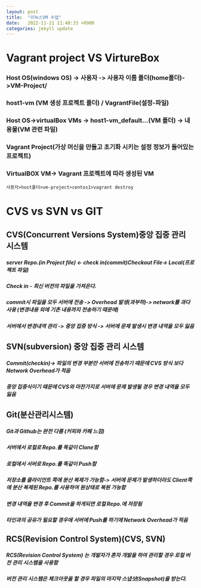 ```yaml
---
layout: post
title:  "리눅스VM 수업"
date:   2022-11-21 11:40:33 +0900
categories: jekyll update
---
```


# Vagrant project VS VirtureBox


### Host OS(windows OS) -> 사용자 -> 사용자 이름 폴더(home폴더)->VM-Project/
### host1-vm (VM 생성 프로젝트 폴더) / VagrantFile(설정-파일)
### Host OS->virtualBox VMs -> host1-vm_default...(VM 폴더) -> 내용물(VM 관련 파일)
### Vagrant Project(가상 머신을 만들고 초기화 시키는 설정 정보가 들어있는 프로젝트)
### VirtualBOX VM-> Vagrant 프로젝트에 따라 생성된 VM

```
사용자>host폴더>vm-project>centos1>vagrant destroy

```

# CVS vs SVN vs GIT

## CVS(Concurrent Versions System)중앙 집중 관리 시스템


##### server Repo.(in Project file) <- check in(commit)Checkout File-> Local(프로젝트 파일)
##### Check in - 최신 버전의 파일을 가져온다.
##### commit시 파일을 모두 서버에 전송 -> Overhead 발생(과부하)-> network를 과다 사용 (변경내용 외에 기존 내용까지 전송하기 때문에)
##### 서버에서 변경내역 관리 -> 중앙 집중 방식 -> 서버에 문제 발생시 변경 내역을 모두 잃음

## SVN(subversion) 중앙 집중 관리 시스템


##### Commit(checkin)-> 파일의 변경 부분만 서버에 전송하기 때문에 CVS 방식 보다 Network Overhead가 적음
##### 중앙 집중식이기 때문에 CVS와 마찬가지로 서버에 문제 발생될 경우 변경 내역을 모두 잃음

## Git(분산관리시스템)


##### Git과 Github는 완전 다름 (커피와 카페 느낌)
##### 서버에서 로컬로 Repo.를 똑같이 Clone함
##### 로컬에서 서버로 Repo.를 똑같이 Push함
##### 저장소를 클라이언트 쪽에 분산 복제가 가능함-> 서버에 문제가 발생하더라도 Client쪽에 분산 복제된 Repo.를 사용하여 원상태로 복원 가능함
##### 변경 내역을 변경 후 Commit을 하게되면 로컬 Repo.에 저장됨
##### 타인과의 공유가 필요할 경우에 서버에 Push를 하기에 Network Overhead가 적음

## RCS(Revision Control System)(CVS, SVN)


##### RCS(Revision Control System) 는 개발자가 혼자 개발을 하여 관리할 경우 로컬 버전 관리 시스템을 사용함
##### 버전 관리 시스템은 체크아웃을 할 경우 파일의 마지막 스냅샷(Snapshot)을 받는다.